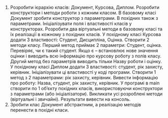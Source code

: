 1. Розробити ієрархію класів: Документ, Курсова, Диплом. Розробити конструктори і методи роботи з кожним класом. В базовому класі Документ зробити конструктор з параметрами. В похідних також з параметрами. Ініціалізувати поля і властивості класів у конструкторах. 
Розробити  два  віртуальні методи в базовому класі та  їх реалізації в кожному з похідних класів.
У похідному класі Курсова додати 3 властивості: Студент, Дисципліна, Оцінка.
Створити 2 методи класу. 
Перший метод приймає  2 параметри: Студент, оцінка.  Перевіряє, чи є такий студент. Якщо є – встановлює нове значення оцінки і  виводить всю інформацію про курсову роботу з полів  класу.
Другий метод без параметрів виводить тільки Назву роботи і оцінку.
У похідному класі Диплом додати 3 властивості: студент,  рік захисту, керівник.  Ініціалізувати ці властивості у коді програми.
Створити 1 метод з 2 параметрами: рік захисту, керівник. Вивести інформацію про роботу: Назва, студент, рік захисту, керівник.
У програмі в main створити по 1 об’єкту похідних класів, використовуючи конструктори з параметрами (або ініціалізатори). Викликати усі розроблені методи (віртуальні і звичайні). Результати вивести на консоль.
2. Зробити клас Документ абстрактним, а реалізацію методів перенести в похідні класи.
